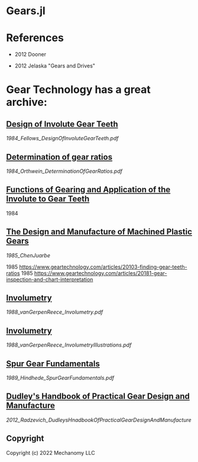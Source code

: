 # Gears.jl

# References

* 2012 Dooner 

* 2012 Jelaska "Gears and Drives"  

# Gear Technology has a great archive:

## [Design of Involute Gear Teeth](https://www.geartechnology.com/articles/20828-design-of-involute-gear-teeth)
_1984_Fellows_DesignOfInvoluteGearTeeth.pdf_

## [Determination of gear ratios](https://www.geartechnology.com/articles/20818-determination-of-gear-ratios)
_1984_Orthwein_DeterminationOfGearRatios.pdf_

## [Functions of Gearing and Application of the Involute to Gear Teeth](https://www.geartechnology.com/articles/20819-functions-of-gearing-and-application-of-the-involute-to-gear-teeth)
1984

## [The Design and Manufacture of Machined Plastic Gears](https://www.geartechnology.com/articles/20191-the-design-and-manufacture-of-machined-plastic-gears)
_1985_ChenJuarbe_

1985 https://www.geartechnology.com/articles/20103-finding-gear-teeth-ratios
1985 https://www.geartechnology.com/articles/20181-gear-inspection-and-chart-interpretation

## [Involumetry](https://www.geartechnology.com/articles/20938-involutometry)
_1988_vanGerpenReece_Involumetry.pdf_

## [Involumetry](https://www.geartechnology.com/articles/20951-involutometry-illustrations)
_1988_vanGerpenReece_InvolumetryIllustrations.pdf_

## [Spur Gear Fundamentals](https://www.geartechnology.com/articles/20954-spur-gear-fundamentals)
_1989_Hindhede_SpurGearFundamentals.pdf_

## [Dudley's Handbook of Practical Gear Design and Manufacture](https://www.google.com/books/edition/Dudley_s_Handbook_of_Practical_Gear_Desi/mLUclpsfTeQC?hl=en)
_2012_Radzevich_DudleysHnadbookOfPracticalGearDesignAndManufacture_


## Copyright
Copyright (c) 2022 Mechanomy LLC

